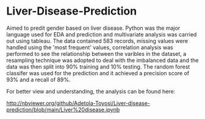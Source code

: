 # Liver-Disease-Prediction

Aimed to predit gender based on liver disease. Python was the major language used for EDA and prediction and multivariate analysis was carried out using tableau.
The data contained 583 records, missing values were handled using the 'most frequent' values, correlation analysis was performed to see the relationship between the varibles in the dataset, a resampling technique was adopted to deal with the imbalanced data and the data was then split into 90% training and 10% testing. The random forest classifer was used for the prediction and it achieved a precision score of 93% and a recall of 89%. 

For better view and understanding, the analysis can be found here:

http://nbviewer.org/github/Adetola-Toyosi/Liver-disease-prediction/blob/main/Liver%20disease.ipynb
